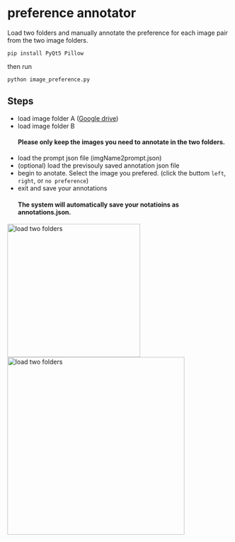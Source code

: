 # preference annotator

Load two folders and manually annotate the preference for each image pair from the two image folders.


```pip install PyQt5 Pillow```

then run


```python image_preference.py```


## Steps

- load image folder A ([Google drive](https://drive.google.com/drive/folders/10PwFh1z7TYansiyvGyP2ls73vkl1V1Z_?usp=drive_link))
- load image folder B
  #### Please only keep the images you need to annotate in the two folders.
- load the prompt json file (imgName2prompt.json)
- (optional) load the previsouly saved annotation json file 
- begin to anotate. Select the image you prefered. (click the buttom ```left```, ```right```, or ```no preference```)
- exit and save your annotations
  #### The system will automatically save your notatioins as annotations.json. 

 <img src="step_1_2.jpg" alt="load two folders" width="300">
 <img src="step_3_4.jpg" alt="load two folders" width="400">
